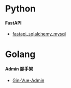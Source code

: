 # Python
#### FastAPI
* [fastapi_sqlalchemy_mysql](https://gitee.com/wu_cl/fastapi_sqlalchemy_mysql)

# Golang
#### Admin 腳手架
* [Gin-Vue-Admin](https://github.com/flipped-aurora/gin-vue-admin)
